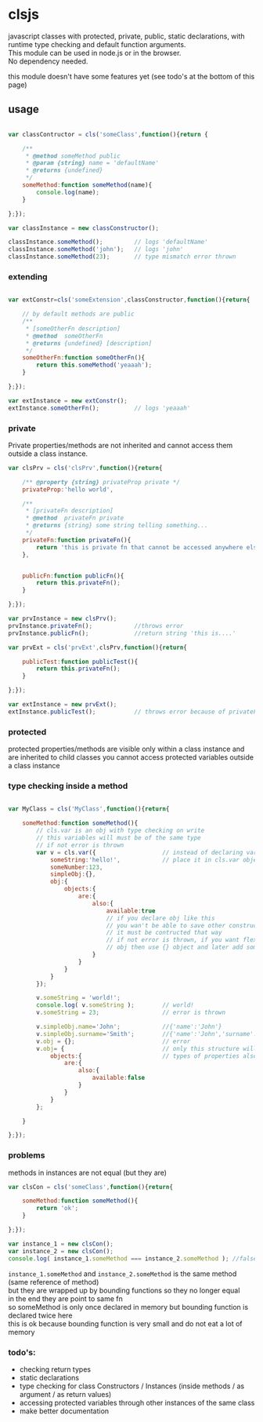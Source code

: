 # clsjs
javascript classes with protected, private, public, static declarations, with runtime type checking and default function arguments.  
This module can be used in node.js or in the browser.  
No dependency needed.  

this module doesn't have some features yet (see todo's at the bottom of this page)

## usage

```js

var classContructor = cls('someClass',function(){return {

    /**
     * @method someMethod public
     * @param {string} name = 'defaultName'
     * @returns {undefined}
     */
    someMethod:function someMethod(name){
        console.log(name);
    }

};});

var classInstance = new classConstructor();

classInstance.someMethod();         // logs 'defaultName'
classInstance.someMethod('john');   // logs 'john'
classInstance.someMethod(23);       // type mismatch error thrown

```

### extending

```js

var extConstr=cls('someExtension',classConstructor,function(){return{

    // by default methods are public
    /**
     * [someOtherFn description]
     * @method  someOtherFn
     * @returns {undefined} [description]
     */
    someOtherFn:function someOtherFn(){
        return this.someMethod('yeaaah');
    }

};});

var extInstance = new extConstr();
extInstance.someOtherFn();          // logs 'yeaaah'

```

### private

Private properties/methods are not inherited and cannot access them outside a class instance.

```js
var clsPrv = cls('clsPrv',function(){return{

    /** @property {string} privateProp private */
    privateProp:'hello world',

    /**
     * [privateFn description]
     * @method  privateFn private
     * @returns {string} some string telling something...
     */
    privateFn:function privateFn(){
        return 'this is private fn that cannot be accessed anywhere else outside this instance';
    },


    publicFn:function publicFn(){
        return this.privateFn();
    }

};});

var prvInstance = new clsPrv();
prvInstance.privateFn();            //throws error
prvInstance.publicFn();             //return string 'this is....'

var prvExt = cls('prvExt',clsPrv,function(){return{

    publicTest:function publicTest(){
        return this.privateFn();
    }

};});

var extInstance = new prvExt();
extInstance.publicTest();           // throws error because of privateFn does not exist in this instance
```

### protected

protected properties/methods are visible only within a class instance and are inherited to child classes
you cannot access protected variables outside a class instance


### type checking inside a method

```js

var MyClass = cls('MyClass',function(){return{

    someMethod:function someMethod(){
        // cls.var is an obj with type checking on write
        // this variables will must be of the same type
        // if not error is thrown
        var v = cls.var({                   // instead of declaring variables like var someVar;
            someString:'hello!',            // place it in cls.var object
            someNumber:123,
            simpleObj:{},
            obj:{
                objects:{
                    are:{
                        also:{
                            available:true
                            // if you declare obj like this
                            // you wan't be able to save other construction
                            // it must be contructed that way
                            // if not error is thrown, if you want flexible
                            // obj then use {} object and later add some values
                        }
                    }
                }
            }
        });

        v.someString = 'world!';
        console.log( v.someString );        // world!
        v.someString = 23;                  // error is thrown

        v.simpleObj.name='John';            //{'name':'John'}
        v.simpleObj.surname='Smith';        //{'name':'John','surname':'Smith'}
        v.obj = {};                         // error
        v.obj= {                            // only this structure will be saved
            objects:{                       // types of properties also will be checked
                are:{
                    also:{
                        available:false
                    }
                }
            }
        };

    }

};});

```

### problems
methods in instances are not equal (but they are)
```js
var clsCon = cls('someClass',function(){return{

    someMethod:function someMethod(){
        return 'ok';
    }

};});

var instance_1 = new clsCon();
var instance_2 = new clsCon();
console.log( instance_1.someMethod === instance_2.someMethod ); //false
```
`instance_1.someMethod` and `instance_2.someMethod` is the same method (same reference of method)  
but they are wrapped up by bounding functions so they no longer equal  
in the end they are point to same fn  
so someMethod is only once declared in memory but bounding function is declared twice here  
this is ok because bounding function is very small and do not eat a lot of memory  


### todo's:
* checking return types
* static declarations
* type checking for class Constructors / Instances (inside methods / as argument / as return values)
* accessing protected variables through other instances of the same class
* make better documentation
